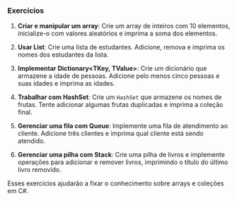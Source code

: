 ### Exercícios

1. **Criar e manipular um array**: Crie um array de inteiros com 10 elementos, inicialize-o com valores aleatórios e imprima a soma dos elementos.

2. **Usar List<T>**: Crie uma lista de estudantes. Adicione, remova e imprima os nomes dos estudantes da lista. 

3. **Implementar Dictionary<TKey, TValue>**: Crie um dicionário que armazene a idade de pessoas. Adicione pelo menos cinco pessoas e suas idades e imprima as idades.

4. **Trabalhar com HashSet<T>**: Crie um `HashSet` que armazene os nomes de frutas. Tente adicionar algumas frutas duplicadas e imprima a coleção final.

5. **Gerenciar uma fila com Queue<T>**: Implemente uma fila de atendimento ao cliente. Adicione três clientes e imprima qual cliente está sendo atendido.

6. **Gerenciar uma pilha com Stack<T>**: Crie uma pilha de livros e implemente operações para adicionar e remover livros, imprimindo o título do último livro removido.

Esses exercícios ajudarão a fixar o conhecimento sobre arrays e coleções em C#.